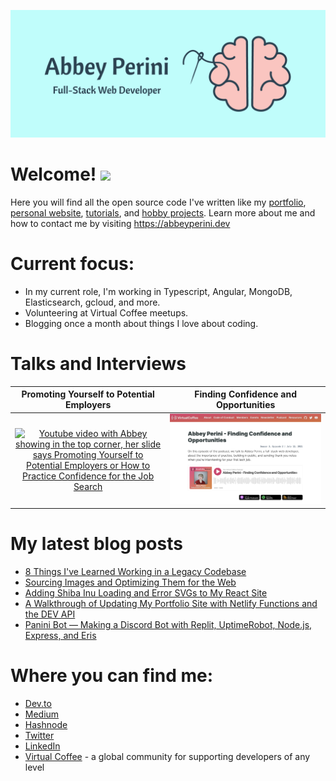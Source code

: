 ![Logo Banner](logobanner.png)

# Welcome! <img src="https://media.giphy.com/media/hvRJCLFzcasrR4ia7z/giphy.gif" width="25px">
Here you will find all the open source code I've written like my [portfolio](https://github.com/abbeyperini/Portfolio2.0), [personal website](https://github.com/abbeyperini/abbeyperini.github.io), [tutorials](https://github.com/abbeyperini/ReactReload), and [hobby projects](https://github.com/abbeyperini/Knitworthy). Learn more about me and how to contact me by visiting https://abbeyperini.dev

# Current focus:
* In my current role, I'm working in Typescript, Angular, MongoDB, Elasticsearch, gcloud, and more.
* Volunteering at Virtual Coffee meetups.
* Blogging once a month about things I love about coding.

# Talks and Interviews

| Promoting Yourself to Potential Employers | Finding Confidence and Opportunities |
| :--: | :--: |
| [![Youtube video with Abbey showing in the top corner, her slide says Promoting Yourself to Potential Employers or How to Practice Confidence for the Job Search](./assets/L&LThumbnail.png)](https://www.youtube.com/watch?v=NVaZu8--4p0&list=PLh9uT23TA65idCyc_orC85RefgY_-fKsG&index=17) | [![screenshot of this podcast episode's page on virtualcoffee.io](./assets/podcastInterview.png)](https://virtualcoffee.io/podcast/0302-abbey-perini/) |


# My latest blog posts 
<!-- MEDIUM-STORY-LIST:START -->
- [8 Things I've Learned Working in a Legacy Codebase](https://dev.to/abbeyperini/8-things-i-ve-learned-working-in-a-legacy-codebase-4h6c)
- [Sourcing Images and Optimizing Them for the Web](https://dev.to/abbeyperini/sourcing-images-and-optimizing-them-for-the-web-1j5b)
- [Adding Shiba Inu Loading and Error SVGs to My React Site](https://dev.to/abbeyperini/adding-shiba-inu-loading-and-error-svgs-to-my-react-site-lnj)
- [A Walkthrough of Updating My Portfolio Site with Netlify Functions and the DEV API](https://dev.to/abbeyperini/a-walkthrough-of-updating-my-portfolio-site-with-netlify-functions-and-the-dev-to-api-dd2)
- [Panini Bot — Making a Discord Bot with Replit, UptimeRobot, Node.js, Express,  and Eris](https://dev.to/abbeyperini/panini-bot-1l6i)
<!-- MEDIUM-STORY-LIST:END -->

# Where you can find me:
* [Dev.to](https://dev.to/abbeyperini)
* [Medium](https://medium.com/@abbeyperini)
* [Hashnode](https://abbeyperini.hashnode.dev/)
* [Twitter](https://twitter.com/AbbeyPerini)
* [LinkedIn](https://www.linkedin.com/in/abigail-perini/)
* [Virtual Coffee](https://virtualcoffee.io/) - a global community for supporting developers of any level
